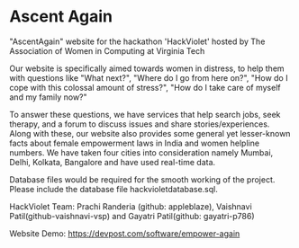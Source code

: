 # Ascent Again

"AscentAgain" website for the hackathon 'HackViolet' hosted by The Association of Women in Computing at Virginia Tech

Our website is specifically aimed towards women in distress, to help them with questions like "What next?", "Where do I go from here on?", "How do I cope with this colossal amount of stress?", "How do I take care of myself and my family now?"

To answer these questions, we have services that help search jobs, seek therapy, and a forum to discuss issues and share stories/experiences. Along with these, our website also provides some general yet lesser-known facts about female empowerment laws in India and women helpline numbers. We have taken four cities into consideration namely Mumbai, Delhi, Kolkata, Bangalore and have used real-time data.

Database files would be required for the smooth working of the project. Please include the database file hackvioletdatabase.sql.

HackViolet Team: Prachi Randeria (github: appleblaze), Vaishnavi Patil(github-vaishnavi-vsp) and Gayatri Patil(github: gayatri-p786)

Website Demo: https://devpost.com/software/empower-again
